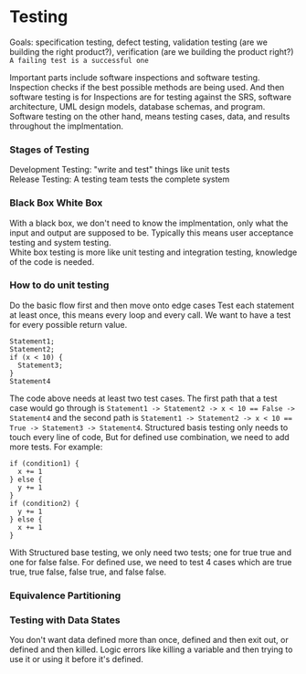 # Testing
Goals: specification testing, defect testing, validation testing (are we building the right product?), verification (are we building the product right?)  
```A failing test is a successful one```  

Important parts include software inspections and software testing. Inspection checks if the best possible methods are being used. And then software testing is for 
Inspections are for testing against the SRS, software architecture, UML design models, database schemas, and program.  
Software testing on the other hand, means testing cases, data, and results throughout the implmentation.  

### Stages of Testing
Development Testing: "write and test" things like unit tests  
Release Testing: A testing team tests the complete system  

### Black Box White Box
With a black box, we don't need to know the implmentation, only what the input and output are supposed to be. Typically this means user acceptance testing and system testing.  
White box testing is more like unit testing and integration testing, knowledge of the code is needed. 

### How to do unit testing
Do the basic flow first and then move onto edge cases
Test each statement at least once, this means every loop and every call. We want to have a test for every possible return value.  
```
Statement1;
Statement2;
if (x < 10) {
  Statement3;
}
Statement4
```  
The code above needs at least two test cases. The first path that a test case would go through is ```Statement1 -> Statement2 -> x < 10 == False -> Statement4``` and the second path is ```Statement1 -> Statement2 -> x < 10 == True -> Statement3 -> Statement4```. Structured basis testing only needs to touch every line of code, But for defined use combination, we need to add more tests. For example:  
```
if (condition1) {
  x += 1
} else {
  y += 1
}
if (condition2) {
  y += 1
} else {
  x += 1
}
```  
With Structured base testing, we only need two tests; one for true true and one for false false. For defined use, we need to test 4 cases which are  true true, true false, false true, and false false. 

### Equivalence Partitioning

### Testing with Data States
You don't want data defined more than once, defined and then exit out, or defined and then killed. Logic errors like killing a variable and then trying to use it or using it before it's defined. 
